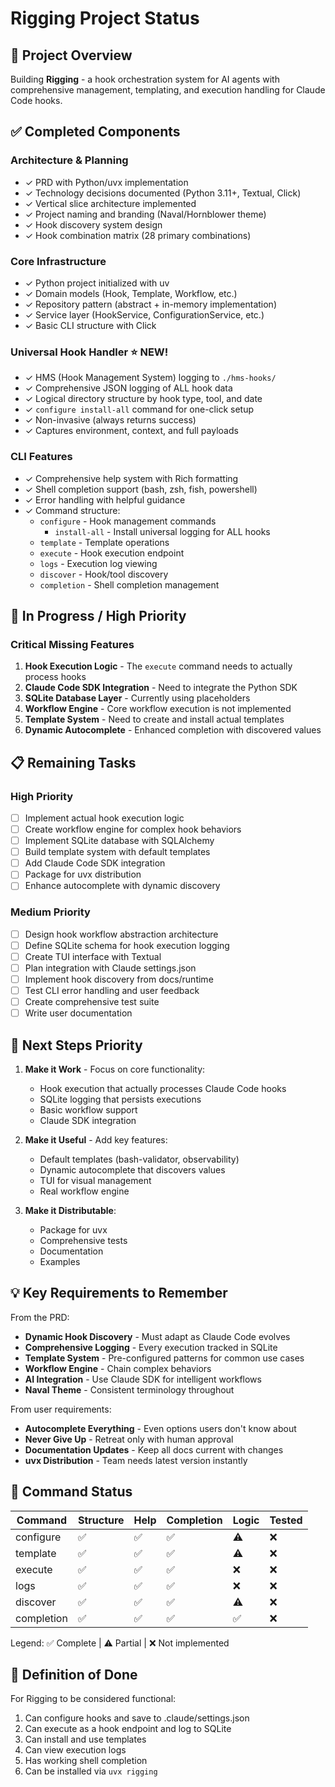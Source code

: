 # Rigging Project Status

## 🎯 Project Overview
Building **Rigging** - a hook orchestration system for AI agents with comprehensive management, templating, and execution handling for Claude Code hooks.

## ✅ Completed Components

### Architecture & Planning
- ✓ PRD with Python/uvx implementation 
- ✓ Technology decisions documented (Python 3.11+, Textual, Click)
- ✓ Vertical slice architecture implemented
- ✓ Project naming and branding (Naval/Hornblower theme)
- ✓ Hook discovery system design
- ✓ Hook combination matrix (28 primary combinations)

### Core Infrastructure
- ✓ Python project initialized with uv
- ✓ Domain models (Hook, Template, Workflow, etc.)
- ✓ Repository pattern (abstract + in-memory implementation)
- ✓ Service layer (HookService, ConfigurationService, etc.)
- ✓ Basic CLI structure with Click

### Universal Hook Handler ⭐ NEW!
- ✓ HMS (Hook Management System) logging to `./hms-hooks/`
- ✓ Comprehensive JSON logging of ALL hook data
- ✓ Logical directory structure by hook type, tool, and date
- ✓ `configure install-all` command for one-click setup
- ✓ Non-invasive (always returns success)
- ✓ Captures environment, context, and full payloads

### CLI Features
- ✓ Comprehensive help system with Rich formatting
- ✓ Shell completion support (bash, zsh, fish, powershell)
- ✓ Error handling with helpful guidance
- ✓ Command structure:
  - `configure` - Hook management commands
    - `install-all` - Install universal logging for ALL hooks
  - `template` - Template operations
  - `execute` - Hook execution endpoint
  - `logs` - Execution log viewing
  - `discover` - Hook/tool discovery
  - `completion` - Shell completion management

## 🚧 In Progress / High Priority

### Critical Missing Features
1. **Hook Execution Logic** - The `execute` command needs to actually process hooks
2. **Claude Code SDK Integration** - Need to integrate the Python SDK
3. **SQLite Database Layer** - Currently using placeholders
4. **Workflow Engine** - Core workflow execution is not implemented
5. **Template System** - Need to create and install actual templates
6. **Dynamic Autocomplete** - Enhanced completion with discovered values

## 📋 Remaining Tasks

### High Priority
- [ ] Implement actual hook execution logic
- [ ] Create workflow engine for complex hook behaviors  
- [ ] Implement SQLite database with SQLAlchemy
- [ ] Build template system with default templates
- [ ] Add Claude Code SDK integration
- [ ] Package for uvx distribution
- [ ] Enhance autocomplete with dynamic discovery

### Medium Priority
- [ ] Design hook workflow abstraction architecture
- [ ] Define SQLite schema for hook execution logging
- [ ] Create TUI interface with Textual
- [ ] Plan integration with Claude settings.json
- [ ] Implement hook discovery from docs/runtime
- [ ] Test CLI error handling and user feedback
- [ ] Create comprehensive test suite
- [ ] Write user documentation

## 🎯 Next Steps Priority

1. **Make it Work** - Focus on core functionality:
   - Hook execution that actually processes Claude Code hooks
   - SQLite logging that persists executions
   - Basic workflow support
   - Claude SDK integration

2. **Make it Useful** - Add key features:
   - Default templates (bash-validator, observability)
   - Dynamic autocomplete that discovers values
   - TUI for visual management
   - Real workflow engine

3. **Make it Distributable**:
   - Package for uvx
   - Comprehensive tests
   - Documentation
   - Examples

## 💡 Key Requirements to Remember

From the PRD:
- **Dynamic Hook Discovery** - Must adapt as Claude Code evolves
- **Comprehensive Logging** - Every execution tracked in SQLite
- **Template System** - Pre-configured patterns for common use cases
- **Workflow Engine** - Chain complex behaviors
- **AI Integration** - Use Claude SDK for intelligent workflows
- **Naval Theme** - Consistent terminology throughout

From user requirements:
- **Autocomplete Everything** - Even options users don't know about
- **Never Give Up** - Retreat only with human approval
- **Documentation Updates** - Keep all docs current with changes
- **uvx Distribution** - Team needs latest version instantly

## 🚢 Command Status

| Command | Structure | Help | Completion | Logic | Tested |
|---------|-----------|------|------------|-------|--------|
| configure | ✅ | ✅ | ✅ | ⚠️ | ❌ |
| template | ✅ | ✅ | ✅ | ⚠️ | ❌ |
| execute | ✅ | ✅ | ✅ | ❌ | ❌ |
| logs | ✅ | ✅ | ✅ | ❌ | ❌ |
| discover | ✅ | ✅ | ✅ | ⚠️ | ❌ |
| completion | ✅ | ✅ | ✅ | ✅ | ❌ |

Legend: ✅ Complete | ⚠️ Partial | ❌ Not implemented

## 🎯 Definition of Done

For Rigging to be considered functional:
1. Can configure hooks and save to .claude/settings.json
2. Can execute as a hook endpoint and log to SQLite
3. Can install and use templates
4. Can view execution logs
5. Has working shell completion
6. Can be installed via `uvx rigging`